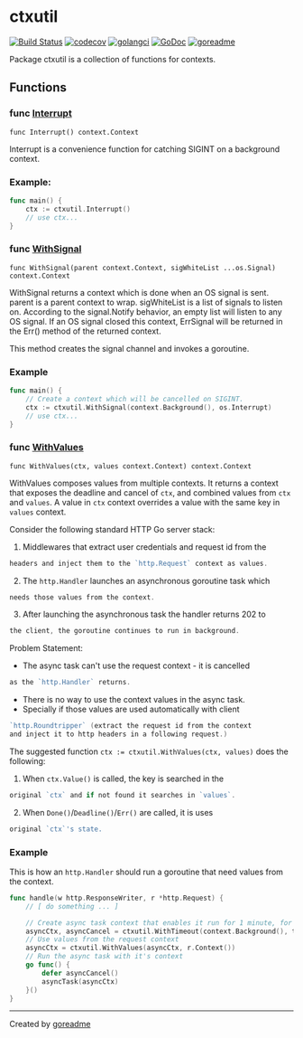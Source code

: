# ctxutil

[![Build Status](https://travis-ci.org/posener/ctxutil.svg?branch=master)](https://travis-ci.org/posener/ctxutil)
[![codecov](https://codecov.io/gh/posener/ctxutil/branch/master/graph/badge.svg)](https://codecov.io/gh/posener/ctxutil)
[![golangci](https://golangci.com/badges/github.com/posener/ctxutil.svg)](https://golangci.com/r/github.com/posener/ctxutil)
[![GoDoc](https://godoc.org/github.com/posener/ctxutil?status.svg)](http://godoc.org/github.com/posener/ctxutil)
[![goreadme](https://goreadme.herokuapp.com/badge/posener/ctxutil.svg)](https://goreadme.herokuapp.com)

Package ctxutil is a collection of functions for contexts.

## Functions

### func [Interrupt](https://github.com/posener/ctxutil/blob/master/signal.go#L60)

`func Interrupt() context.Context`

Interrupt is a convenience function for catching SIGINT on a
background context.

### Example:

```go
func main() {
	ctx := ctxutil.Interrupt()
	// use ctx...
}
```

### func [WithSignal](https://github.com/posener/ctxutil/blob/master/signal.go#L37)

`func WithSignal(parent context.Context, sigWhiteList ...os.Signal) context.Context`

WithSignal returns a context which is done when an OS signal is sent.
parent is a parent context to wrap.
sigWhiteList is a list of signals to listen on.
According to the signal.Notify behavior, an empty list will listen
to any OS signal.
If an OS signal closed this context, ErrSignal will be returned in
the Err() method of the returned context.

This method creates the signal channel and invokes a goroutine.

### Example

```go
func main() {
	// Create a context which will be cancelled on SIGINT.
	ctx := ctxutil.WithSignal(context.Background(), os.Interrupt)
	// use ctx...
}
```

### func [WithValues](https://github.com/posener/ctxutil/blob/master/values.go#L53)

`func WithValues(ctx, values context.Context) context.Context`

WithValues composes values from multiple contexts.
It returns a context that exposes the deadline and cancel of `ctx`,
and combined values from `ctx` and `values`.
A value in `ctx` context overrides a value with the same key in `values` context.

Consider the following standard HTTP Go server stack:

1. Middlewares that extract user credentials and request id from the

```go
headers and inject them to the `http.Request` context as values.
```

2. The `http.Handler` launches an asynchronous goroutine task which

```go
needs those values from the context.
```

3. After launching the asynchronous task the handler returns 202 to

```go
the client, the goroutine continues to run in background.
```

Problem Statement:
* The async task can't use the request context - it is cancelled

```go
as the `http.Handler` returns.
```

* There is no way to use the context values in the async task.
* Specially if those values are used automatically with client

```go
`http.Roundtripper` (extract the request id from the context
and inject it to http headers in a following request.)
```

The suggested function `ctx := ctxutil.WithValues(ctx, values)`
does the following:

1. When `ctx.Value()` is called, the key is searched in the

```go
original `ctx` and if not found it searches in `values`.
```

2. When `Done()`/`Deadline()`/`Err()` are called, it is uses

```go
original `ctx`'s state.
```

### Example

This is how an `http.Handler` should run a goroutine that need
values from the context.

```go
func handle(w http.ResponseWriter, r *http.Request) {
	// [ do something ... ]

	// Create async task context that enables it run for 1 minute, for example
	asyncCtx, asyncCancel = ctxutil.WithTimeout(context.Background(), time.Minute)
	// Use values from the request context
	asyncCtx = ctxutil.WithValues(asyncCtx, r.Context())
	// Run the async task with it's context
	go func() {
		defer asyncCancel()
		asyncTask(asyncCtx)
	}()
}
```


---

Created by [goreadme](https://github.com/apps/goreadme)
